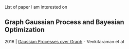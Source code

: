 List of paper I am interested on

## Graph Gaussian Process and Bayesian Optimization
2018 | [Gaussian Processes over Graph](https://arxiv.org/pdf/1803.05776.pdf) - Venkitaraman et al
